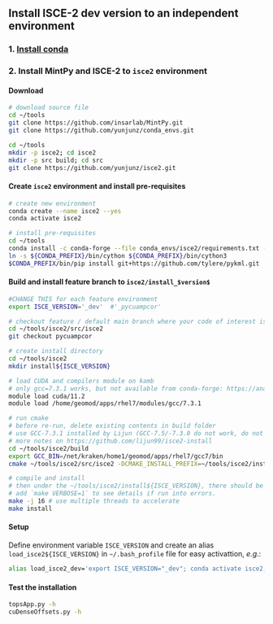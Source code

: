 ## Install ISCE-2 dev version to an independent environment

### 1. [Install conda](../README.md#1-install-conda)

### 2. Install MintPy and ISCE-2 to `isce2` environment

#### Download

```bash
# download source file
cd ~/tools
git clone https://github.com/insarlab/MintPy.git
git clone https://github.com/yunjunz/conda_envs.git

cd ~/tools
mkdir -p isce2; cd isce2
mkdir -p src build; cd src
git clone https://github.com/yunjunz/isce2.git
```

#### Create `isce2` environment and install pre-requisites

```bash
# create new environment
conda create --name isce2 --yes
conda activate isce2

# install pre-requisites
cd ~/tools
conda install -c conda-forge --file conda_envs/isce2/requirements.txt --file MintPy/docs/requirements.txt --yes
ln -s ${CONDA_PREFIX}/bin/cython ${CONDA_PREFIX}/bin/cython3
$CONDA_PREFIX/bin/pip install git+https://github.com/tylere/pykml.git
```

#### Build and install feature branch to `isce2/install_$version$`

```bash
#CHANGE THIS for each feature environment
export ISCE_VERSION='_dev'  #'_pycuampcor'

# checkout feature / default main branch where your code of interest is, i.e. pycuampcor, alos2, main, etc.
cd ~/tools/isce2/src/isce2
git checkout pycuampcor

# create install directory
cd ~/tools/isce2
mkdir install${ISCE_VERSION}

# load CUDA and compilers module on kamb
# only gcc=7.3.1 works, but not available from conda-forge: https://anaconda.org/conda-forge/gcc_linux-64/files?type=conda
module load cuda/11.2
module load /home/geomod/apps/rhel7/modules/gcc/7.3.1

# run cmake
# before re-run, delete existing contents in build folder
# use GCC-7.3.1 installed by Lijun (GCC-7.5/-7.3.0 do not work, do not know why)
# more notes on https://github.com/lijun99/isce2-install
cd ~/tools/isce2/build
export GCC_BIN=/net/kraken/home1/geomod/apps/rhel7/gcc7/bin
cmake ~/tools/isce2/src/isce2 -DCMAKE_INSTALL_PREFIX=~/tools/isce2/install${ISCE_VERSION} -DCMAKE_CUDA_FLAGS="-arch=sm_60" -DCMAKE_PREFIX_PATH=${CONDA_PREFIX} -DCMAKE_BUILD_TYPE=Release -DCMAKE_C_COMPILER=${GCC_BIN}/gcc -DCMAKE_CXX_COMPILER=${GCC_BIN}/g++ -DCMAKE_Fortran_COMPILER=${GCC_BIN}/gfortran

# compile and install
# then under the ~/tools/isce2/install${ISCE_VERSION}, there should be `bin` and `packages` folder
# add `make VERBOSE=1` to see details if run into errors.
make -j 16 # use multiple threads to accelerate
make install
```

#### Setup

Define environment variable `ISCE_VERSION` and create an alias `load_isce2${ISCE_VERSION}` in `~/.bash_profile` file for easy activattion, _e.g._:

```bash
alias load_isce2_dev='export ISCE_VERSION="_dev"; conda activate isce2; source ~/tools/conda_envs/isce2/config.rc'
```

#### Test the installation

```bash
topsApp.py -h
cuDenseOffsets.py -h
```
